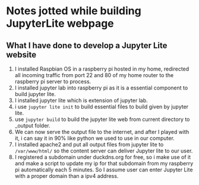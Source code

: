 # Notes jotted while building JupyterLite webpage

## What I have done to develop a Jupyter Lite website
1. I installed Raspbian OS in a raspberry pi hosted in my home, redirected all incoming traffic from port 22 and 80 of my home router to the raspberry pi server to process.
2. I installed jupyter lab into raspberry pi as it is a essential component to build jupyter lite.
3. I installed jupyter lite which is extension of jupyter lab.
4. i use ```jupyter lite init``` to build essential files to build given by jupyter lite.
5. use ```jupyter build``` to build the jupyter lite web from current directory to \_output folder.
6. We can now serve the output file to the internet, and after I played with it, i can say it in 90% like python we used to use in our computer.
7. I installed apache2 and put all output files from jupyter lite to ```/var/www/html/``` so the content server can deliver Jupyter lite to our user.
8. I registered a subdomain under duckdns.org for free, so i make use of it and make a script to update my ip for that subdomain from my raspberry pi automatically each 5 minutes. So I assume user can enter Jupyter Lite with a proper domain than a ipv4 address.